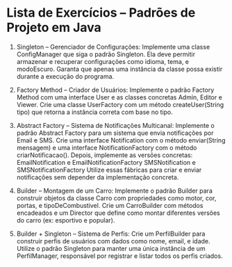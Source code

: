 # Lista de Exercícios – Padrões de Projeto em Java


1. Singleton – Gerenciador de Configurações:
Implemente uma classe ConfigManager que siga o padrão Singleton. Ela deve permitir armazenar e recuperar configurações como idioma, tema, e modoEscuro. Garanta que apenas uma instância da classe possa existir durante a execução do programa.

2. Factory Method – Criador de Usuários:
Implemente o padrão Factory Method com uma interface User e as classes concretas Admin, Editor e Viewer. Crie uma classe UserFactory com um método createUser(String tipo) que retorna a instância correta com base no tipo.

3. Abstract Factory – Sistema de Notificações Multicanal:
Implemente o padrão Abstract Factory para um sistema que envia notificações por Email e SMS. Crie uma interface Notification com o método enviar(String mensagem) e uma interface NotificationFactory com o método criarNotificacao().
Depois, implemente as versões concretas:
EmailNotification e EmailNotificationFactory
SMSNotification e SMSNotificationFactory
Utilize essas fábricas para criar e enviar notificações sem depender da implementação concreta.

4. Builder – Montagem de um Carro:
Implemente o padrão Builder para construir objetos da classe Carro com propriedades como motor, cor, portas, e tipoDeCombustivel. Crie um CarroBuilder com métodos encadeados e um Director que define como montar diferentes versões do carro (ex: esportivo e popular).

5. Builder + Singleton – Sistema de Perfis:
Crie um PerfilBuilder para construir perfis de usuários com dados como nome, email, e idade. Utilize o padrão Singleton para manter uma única instância de um PerfilManager, responsável por registrar e listar todos os perfis criados.
